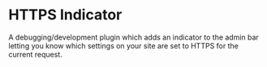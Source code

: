 # HTTPS Indicator

A debugging/development plugin which adds an indicator to the admin bar letting you know which settings on your site are set to HTTPS for the current request.

